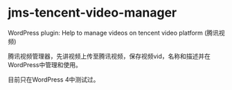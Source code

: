 # jms-tencent-video-manager
WordPress plugin: Help to manage videos on tencent video platform (腾讯视频)

腾讯视频管理器，先讲视频上传至腾讯视频，保存视频vid，名称和描述并在WordPress中管理和使用。

目前只在WordPress 4中测试过。
